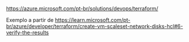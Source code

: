 https://azure.microsoft.com/pt-br/solutions/devops/terraform/

Exemplo a partir de https://learn.microsoft.com/pt-br/azure/developer/terraform/create-vm-scaleset-network-disks-hcl#6-verify-the-results
